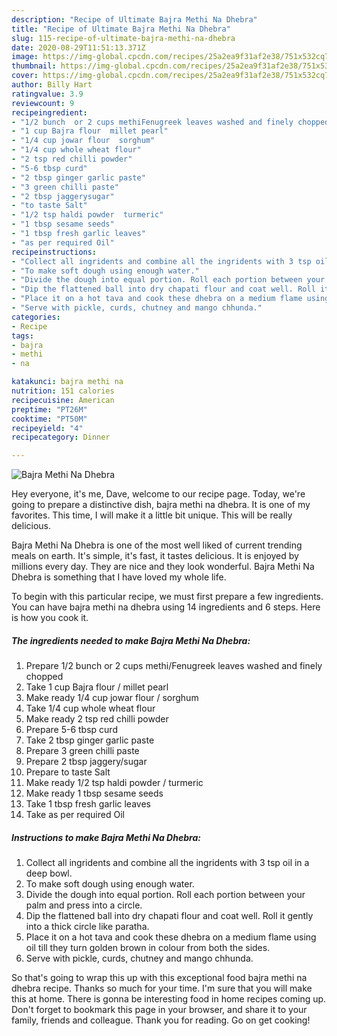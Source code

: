 ```yaml
---
description: "Recipe of Ultimate Bajra Methi Na Dhebra"
title: "Recipe of Ultimate Bajra Methi Na Dhebra"
slug: 115-recipe-of-ultimate-bajra-methi-na-dhebra
date: 2020-08-29T11:51:13.371Z
image: https://img-global.cpcdn.com/recipes/25a2ea9f31af2e38/751x532cq70/bajra-methi-na-dhebra-recipe-main-photo.jpg
thumbnail: https://img-global.cpcdn.com/recipes/25a2ea9f31af2e38/751x532cq70/bajra-methi-na-dhebra-recipe-main-photo.jpg
cover: https://img-global.cpcdn.com/recipes/25a2ea9f31af2e38/751x532cq70/bajra-methi-na-dhebra-recipe-main-photo.jpg
author: Billy Hart
ratingvalue: 3.9
reviewcount: 9
recipeingredient:
- "1/2 bunch  or 2 cups methiFenugreek leaves washed and finely chopped"
- "1 cup Bajra flour  millet pearl"
- "1/4 cup jowar flour  sorghum"
- "1/4 cup whole wheat flour"
- "2 tsp red chilli powder"
- "5-6 tbsp curd"
- "2 tbsp ginger garlic paste"
- "3 green chilli paste"
- "2 tbsp jaggerysugar"
- "to taste Salt"
- "1/2 tsp haldi powder  turmeric"
- "1 tbsp sesame seeds"
- "1 tbsp fresh garlic leaves"
- "as per required Oil"
recipeinstructions:
- "Collect all ingridents and combine all the ingridents with 3 tsp oil in a deep bowl."
- "To make soft dough using enough water."
- "Divide the dough into equal portion. Roll each portion between your palm and press into a circle."
- "Dip the flattened ball into dry chapati flour and coat well. Roll it gently into a thick circle like paratha."
- "Place it on a hot tava and cook these dhebra on a medium flame using oil till they turn golden brown in colour from both the sides."
- "Serve with pickle, curds, chutney and mango chhunda."
categories:
- Recipe
tags:
- bajra
- methi
- na

katakunci: bajra methi na 
nutrition: 151 calories
recipecuisine: American
preptime: "PT26M"
cooktime: "PT50M"
recipeyield: "4"
recipecategory: Dinner

---
```



![Bajra Methi Na Dhebra](https://img-global.cpcdn.com/recipes/25a2ea9f31af2e38/751x532cq70/bajra-methi-na-dhebra-recipe-main-photo.jpg)

Hey everyone, it's me, Dave, welcome to our recipe page. Today, we're going to prepare a distinctive dish, bajra methi na dhebra. It is one of my favorites. This time, I will make it a little bit unique. This will be really delicious.



Bajra Methi Na Dhebra is one of the most well liked of current trending meals on earth. It's simple, it's fast, it tastes delicious. It is enjoyed by millions every day. They are nice and they look wonderful. Bajra Methi Na Dhebra is something that I have loved my whole life.


To begin with this particular recipe, we must first prepare a few ingredients. You can have bajra methi na dhebra using 14 ingredients and 6 steps. Here is how you cook it.

##### The ingredients needed to make Bajra Methi Na Dhebra:

1. Prepare 1/2 bunch  or 2 cups methi/Fenugreek leaves washed and finely chopped
1. Take 1 cup Bajra flour / millet pearl
1. Make ready 1/4 cup jowar flour / sorghum
1. Take 1/4 cup whole wheat flour
1. Make ready 2 tsp red chilli powder
1. Prepare 5-6 tbsp curd
1. Take 2 tbsp ginger garlic paste
1. Prepare 3 green chilli paste
1. Prepare 2 tbsp jaggery/sugar
1. Prepare to taste Salt
1. Make ready 1/2 tsp haldi powder / turmeric
1. Make ready 1 tbsp sesame seeds
1. Take 1 tbsp fresh garlic leaves
1. Take as per required Oil




##### Instructions to make Bajra Methi Na Dhebra:

1. Collect all ingridents and combine all the ingridents with 3 tsp oil in a deep bowl.
1. To make soft dough using enough water.
1. Divide the dough into equal portion. Roll each portion between your palm and press into a circle.
1. Dip the flattened ball into dry chapati flour and coat well. Roll it gently into a thick circle like paratha.
1. Place it on a hot tava and cook these dhebra on a medium flame using oil till they turn golden brown in colour from both the sides.
1. Serve with pickle, curds, chutney and mango chhunda.




So that's going to wrap this up with this exceptional food bajra methi na dhebra recipe. Thanks so much for your time. I'm sure that you will make this at home. There is gonna be interesting food in home recipes coming up. Don't forget to bookmark this page in your browser, and share it to your family, friends and colleague. Thank you for reading. Go on get cooking!
